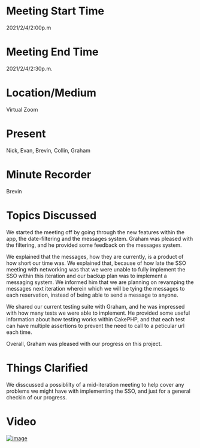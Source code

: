 # Meeting Start Time
2021/2/4/2:00p.m 

# Meeting End Time
2021/2/4/2:30p.m. 

# Location/Medium
Virtual Zoom

# Present
Nick, Evan, Brevin, Collin, Graham  

# Minute Recorder
Brevin

# Topics Discussed  
We started the meeting off by going through the new features within the app, the date-filtering and the messages system.  Graham was pleased with the filtering, and he provided some feedback on the messages system.

We explained that the messages, how they are currently, is a product of how short our time was.  We explained that, because of how late the SSO meeting with networking was that we were unable to fully implement the SSO within this iteration and our backup plan was to implement a messaging system.  We informed him that we are planning on revamping the messages next iteration wherein which we will be tying the messages to each reservation, instead of being able to send a message to anyone.

We shared our current testing suite with Graham, and he was impressed with how many tests we were able to implement.  He provided some useful information about how testing works within CakePHP, and that each test can have multiple assertions to prevent the need to call to a peticular url each time.

Overall, Graham was pleased with our progress on this project.


# Things Clarified
We disscussed a possiblilty of a mid-iteration meeting to help cover any problems we might have with implementing the SSO, and just for a general checkin of our progress.



# Video  
[![image](http://img.youtube.com/vi/TIQ46D8cHXI/0.jpg)](http://www.youtube.com/watch?v=TIQ46D8cHXI "Meeting Image")
